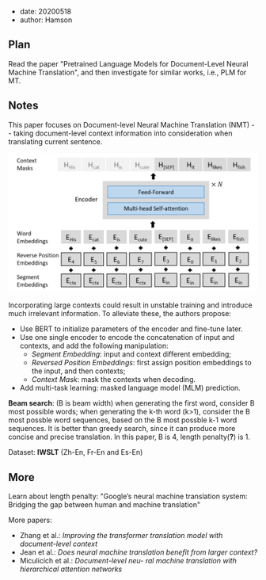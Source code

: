 - date: 20200518 
- author: Hamson

## Plan
Read the paper "Pretrained Language Models for Document-Level Neural Machine Translation", and then investigate for similar works, i.e., PLM for MT.

## Notes
This paper focuses on Document-level Neural Machine Translation (NMT) -- taking document-level context information into consideration when translating current sentence.

![Model Framework](20200518.png)

Incorporating large contexts could result in unstable training and introduce much irrelevant information. To alleviate these, the authors propose:

- Use BERT to initialize parameters of the encoder and fine-tune later.   
- Use one single encoder to encode the concatenation of input and contexts, and add the following manipulation:
   - *Segment Embedding*: input and context different embedding;
   - *Reversed Position Embeddings*: first assign position embeddings to the input, and then contexts;
   - *Context Mask*: mask the contexts when decoding.
- Add multi-task learning: masked language model (MLM) prediction.


**Beam search**: (B is beam width) when generating the first word, consider B most possible words; when generating the k-th word (k>1), consider the B most possble word sequences, based on the B most possble k-1 word sequences. It is better than greedy search, since it can produce more concise and precise translation. In this paper, B is 4, length penalty(**?**) is 1.

Dataset: **IWSLT** (Zh-En, Fr-En and Es-En)
## More
Learn about length penalty: "Google’s neural machine translation system: Bridging the gap between human and machine translation"

More papers:

- Zhang et al.: *Improving the transformer translation model with document-level context*
- Jean et al.: *Does neural machine translation benefit from larger context?*
- Miculicich et al.: *Document-level neu- ral machine translation with hierarchical attention networks*